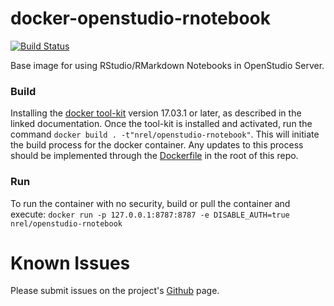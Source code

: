 # docker-openstudio-rnotebook

[![Build Status](https://travis-ci.org/NREL/docker-openstudio-rnotebook.svg?branch=master)](https://travis-ci.org/NREL/docker-openstudio-rnotebook)

Base image for using RStudio/RMarkdown Notebooks in OpenStudio Server.

### Build

Installing the [docker tool-kit](https://docs.docker.com/engine/installation/) version 17.03.1 or later, as described in the linked documentation. Once the tool-kit is installed and activated, run the command `docker build . -t"nrel/openstudio-rnotebook"`. This will initiate the build process for the docker container. Any updates to this process should be implemented through the [Dockerfile](./Dockerfile) in the root of this repo. 

### Run

To run the container with no security, build or pull the container and execute:
`docker run -p 127.0.0.1:8787:8787 -e DISABLE_AUTH=true nrel/openstudio-rnotebook`

# Known Issues

Please submit issues on the project's [Github](https://github.com/nrel/docker-openstudio-rnotebook) page. 
